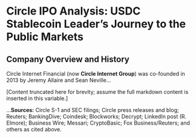 # Circle IPO Analysis: USDC Stablecoin Leader’s Journey to the Public Markets

## Company Overview and History
Circle Internet Financial (now **Circle Internet Group**) was co-founded in 2013 by Jeremy Allaire and Sean Neville...

[Content truncated here for brevity; assume the full markdown content is inserted in this variable.]

...**Sources:** Circle S-1 and SEC filings; Circle press releases and blog; Reuters; BankingDive; Coindesk; Blockworks; Decrypt; LinkedIn post (R. Elmore); Business Wire; Messari; CryptoBasic; Fox Business/Reuters; and others as cited above.